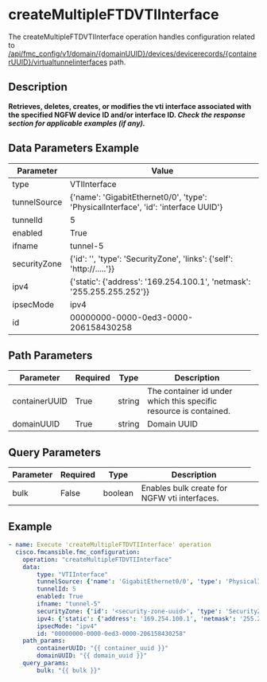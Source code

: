 # createMultipleFTDVTIInterface

The createMultipleFTDVTIInterface operation handles configuration related to [/api/fmc_config/v1/domain/{domainUUID}/devices/devicerecords/{containerUUID}/virtualtunnelinterfaces](/paths//api/fmc_config/v1/domain/{domain_uuid}/devices/devicerecords/{container_uuid}/virtualtunnelinterfaces.md) path.&nbsp;
## Description
**Retrieves, deletes, creates, or modifies the vti interface associated with the specified NGFW device ID and/or interface ID. _Check the response section for applicable examples (if any)._**

## Data Parameters Example
| Parameter | Value |
| --------- | -------- |
| type | VTIInterface |
| tunnelSource | {'name': 'GigabitEthernet0/0', 'type': 'PhysicalInterface', 'id': 'interface UUID'} |
| tunnelId | 5 |
| enabled | True |
| ifname | tunnel-5 |
| securityZone | {'id': '<security-zone-uuid>', 'type': 'SecurityZone', 'links': {'self': 'http://.....'}} |
| ipv4 | {'static': {'address': '169.254.100.1', 'netmask': '255.255.255.252'}} |
| ipsecMode | ipv4 |
| id | 00000000-0000-0ed3-0000-206158430258 |

## Path Parameters
| Parameter | Required | Type | Description |
| --------- | -------- | ---- | ----------- |
| containerUUID | True | string <td colspan=3> The container id under which this specific resource is contained. |
| domainUUID | True | string <td colspan=3> Domain UUID |

## Query Parameters
| Parameter | Required | Type | Description |
| --------- | -------- | ---- | ----------- |
| bulk | False | boolean <td colspan=3> Enables bulk create for NGFW vti interfaces. |

## Example
```yaml
- name: Execute 'createMultipleFTDVTIInterface' operation
  cisco.fmcansible.fmc_configuration:
    operation: "createMultipleFTDVTIInterface"
    data:
        type: "VTIInterface"
        tunnelSource: {'name': 'GigabitEthernet0/0', 'type': 'PhysicalInterface', 'id': 'interface UUID'}
        tunnelId: 5
        enabled: True
        ifname: "tunnel-5"
        securityZone: {'id': '<security-zone-uuid>', 'type': 'SecurityZone', 'links': {'self': 'http://.....'}}
        ipv4: {'static': {'address': '169.254.100.1', 'netmask': '255.255.255.252'}}
        ipsecMode: "ipv4"
        id: "00000000-0000-0ed3-0000-206158430258"
    path_params:
        containerUUID: "{{ container_uuid }}"
        domainUUID: "{{ domain_uuid }}"
    query_params:
        bulk: "{{ bulk }}"

```
